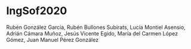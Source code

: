 # IngSof2020
Rubén González García,
Rubén Bullones Subirats,
Lucía Montiel Asensio,
Adrián Cámara Muñoz,
Jesús Vicente Egido,
María del Carmen López Gómez,
Juan Manuel Pérez González
